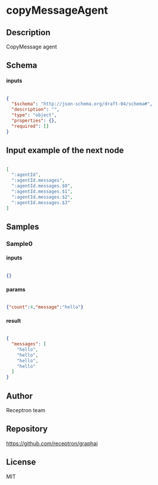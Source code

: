 # copyMessageAgent

## Description

CopyMessage agent

## Schema

#### inputs

```json

{
  "$schema": "http://json-schema.org/draft-04/schema#",
  "description": "",
  "type": "object",
  "properties": {},
  "required": []
}

````

## Input example of the next node

```json

[
  ":agentId",
  ":agentId.messages",
  ":agentId.messages.$0",
  ":agentId.messages.$1",
  ":agentId.messages.$2",
  ":agentId.messages.$3"
]

````

## Samples

### Sample0

#### inputs

```json

{}

````

#### params

```json

{"count":4,"message":"hello"}

````

#### result

```json

{
  "messages": [
    "hello",
    "hello",
    "hello",
    "hello"
  ]
}

````

## Author

Receptron team

## Repository

https://github.com/receptron/graphai

## License

MIT

